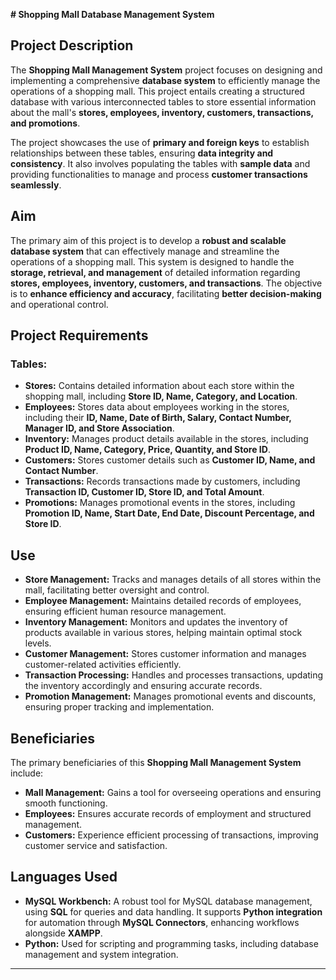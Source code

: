 **# Shopping Mall Database Management System**

## **Project Description**

The **Shopping Mall Management System** project focuses on designing and implementing a comprehensive **database system** to efficiently manage the operations of a shopping mall. This project entails creating a structured database with various interconnected tables to store essential information about the mall's **stores, employees, inventory, customers, transactions, and promotions**.

The project showcases the use of **primary and foreign keys** to establish relationships between these tables, ensuring **data integrity and consistency**. It also involves populating the tables with **sample data** and providing functionalities to manage and process **customer transactions seamlessly**.

## **Aim**

The primary aim of this project is to develop a **robust and scalable database system** that can effectively manage and streamline the operations of a shopping mall. This system is designed to handle the **storage, retrieval, and management** of detailed information regarding **stores, employees, inventory, customers, and transactions**. The objective is to **enhance efficiency and accuracy**, facilitating **better decision-making** and operational control.

## **Project Requirements**

### **Tables:**

- **Stores:** Contains detailed information about each store within the shopping mall, including **Store ID, Name, Category, and Location**.
- **Employees:** Stores data about employees working in the stores, including their **ID, Name, Date of Birth, Salary, Contact Number, Manager ID, and Store Association**.
- **Inventory:** Manages product details available in the stores, including **Product ID, Name, Category, Price, Quantity, and Store ID**.
- **Customers:** Stores customer details such as **Customer ID, Name, and Contact Number**.
- **Transactions:** Records transactions made by customers, including **Transaction ID, Customer ID, Store ID, and Total Amount**.
- **Promotions:** Manages promotional events in the stores, including **Promotion ID, Name, Start Date, End Date, Discount Percentage, and Store ID**.

## **Use**

- **Store Management:** Tracks and manages details of all stores within the mall, facilitating better oversight and control.
- **Employee Management:** Maintains detailed records of employees, ensuring efficient human resource management.
- **Inventory Management:** Monitors and updates the inventory of products available in various stores, helping maintain optimal stock levels.
- **Customer Management:** Stores customer information and manages customer-related activities efficiently.
- **Transaction Processing:** Handles and processes transactions, updating the inventory accordingly and ensuring accurate records.
- **Promotion Management:** Manages promotional events and discounts, ensuring proper tracking and implementation.

## **Beneficiaries**

The primary beneficiaries of this **Shopping Mall Management System** include:

- **Mall Management:** Gains a tool for overseeing operations and ensuring smooth functioning.
- **Employees:** Ensures accurate records of employment and structured management.
- **Customers:** Experience efficient processing of transactions, improving customer service and satisfaction.

## **Languages Used**

- **MySQL Workbench:** A robust tool for MySQL database management, using **SQL** for queries and data handling. It supports **Python integration** for automation through **MySQL Connectors**, enhancing workflows alongside **XAMPP**.
- **Python:** Used for scripting and programming tasks, including database management and system integration.

---
